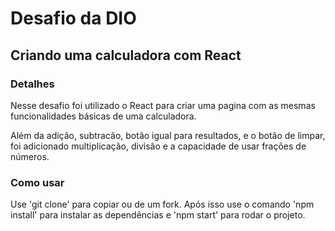 # Desafio da DIO

## Criando uma calculadora com React

### Detalhes

Nesse desafio foi utilizado o React para criar uma pagina com as mesmas funcionalidades básicas de uma calculadora.

Além da adição, subtracão, botão igual para resultados, e o botão de limpar, foi adicionado multiplicação, divisão e a capacidade
de usar frações de números. 


### Como usar

Use 'git clone' para copiar ou de um fork. Após isso use o comando 'npm install' para instalar as dependências e 'npm start' para rodar o projeto.
